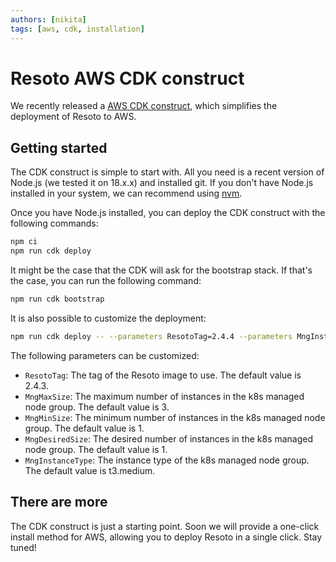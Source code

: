 ```yaml
---
authors: [nikita]
tags: [aws, cdk, installation]
---
```


# Resoto AWS CDK construct

We recently released a [AWS CDK construct](https://eu-central-1.console.aws.amazon.com/cloudformation/home?region=eu-central-1#/stacks/create/review?templateURL=https://resoto-cdk.s3.eu-central-1.amazonaws.com/Resoto_EKS.template&stackName=ResotoEKS), which simplifies the deployment of Resoto to AWS.

## Getting started

The CDK construct is simple to start with. All you need is a recent version of Node.js (we tested it on 18.x.x) and installed git. If you don't have Node.js installed in your system, we can recommend using [nvm](https://github.com/nvm-sh/nvm).

Once you have Node.js installed, you can deploy the CDK construct with the following commands:

```bash
npm ci
npm run cdk deploy
```

It might be the case that the CDK will ask for the bootstrap stack. If that's the case, you can run the following command:

```bash
npm run cdk bootstrap
```

It is also possible to customize the deployment:

```bash
npm run cdk deploy -- --parameters ResotoTag=2.4.4 --parameters MngInstanceType=t3.large
```

The following parameters can be customized:

- `ResotoTag`: The tag of the Resoto image to use. The default value is 2.4.3.
- `MngMaxSize`: The maximum number of instances in the k8s managed node group. The default value is 3.
- `MngMinSize`: The minimum number of instances in the k8s managed node group. The default value is 1.
- `MngDesiredSize`: The desired number of instances in the k8s managed node group. The default value is 1.
- `MngInstanceType`: The instance type of the k8s managed node group. The default value is t3.medium.

## There are more

The CDK construct is just a starting point. Soon we will provide a one-click install method for AWS, allowing you to deploy Resoto in a single click. Stay tuned!

